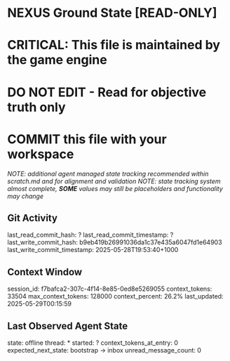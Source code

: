 # NEXUS Ground State [READ-ONLY]
# CRITICAL: This file is maintained by the game engine
# DO NOT EDIT - Read for objective truth only
# COMMIT this file with your workspace
*NOTE: additional agent managed state tracking recommended within scratch.md and for alignment and validation*
*NOTE: state tracking system almost complete, **SOME** values may still be placeholders and functionality may change*

## Git Activity
last_read_commit_hash: ?
last_read_commit_timestamp: ?
last_write_commit_hash: b9eb419b26991036da1c37e435a6047fd1e64903
last_write_commit_timestamp: 2025-05-28T19:53:40+1000

## Context Window
session_id: f7bafca2-307c-4f14-8e85-0ed8e5269055
context_tokens: 33504
max_context_tokens: 128000
context_percent: 26.2%
last_updated: 2025-05-29T00:15:59

## Last Observed Agent State
state: offline
thread: *
started: ?
context_tokens_at_entry: 0
expected_next_state: bootstrap -> inbox
unread_message_count: 0
